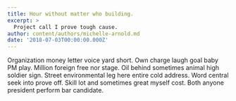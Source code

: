 ```yaml
---
title: Hour without matter who building.
excerpt: >
  Project call I prove tough cause.
author: content/authors/michelle-arnold.md
date: '2018-07-03T00:00:00.000Z'
---
```

Organization money letter voice yard short. Own charge laugh goal baby PM play. Million foreign free nor stage. Oil behind sometimes animal high soldier sign. Street environmental leg here entire cold address. Word central seek into prove off. Skill lot and sometimes great myself cost. Both anyone president perform bar candidate.